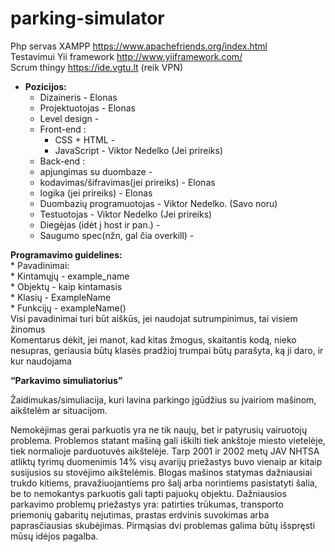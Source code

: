 # parking-simulator
Php servas XAMPP https://www.apachefriends.org/index.html  
Testavimui Yii framework http://www.yiiframework.com/  
Scrum thingy https://ide.vgtu.lt (reik VPN)  

* **Pozicijos:**  
	* Dizaineris - Elonas  
	* Projektuotojas - Elonas  
	* Level design -  
	* Front-end :  
		* CSS + HTML -  
		* JavaScript - Viktor Nedelko (Jei prireiks)  
	* Back-end :  
	* apjungimas su duombaze -  
	* kodavimas/šifravimas(jei prireiks) - Elonas  
	* logika (jei prireiks) - Elonas  
	* Duombazių programuotojas - Viktor Nedelko. (Savo noru)  
	* Testuotojas - Viktor Nedelko (Jei prireiks)  
	* Diegėjas (idėt į host ir pan.) -  
	* Saugumo spec(nžn, gal čia overkill) -  


**Programavimo guidelines:**  
	* Pavadinimai:  
		* Kintamųjų 	- example_name  
		* Objektų 	- kaip kintamasis  
		* Klasių		- ExampleName  
		* Funkcijų	- exampleName()  
	Visi pavadinimai turi būt aiškūs, jei naudojat sutrumpinimus, tai visiem žinomus  
	Komentarus dėkit, jei manot, kad kitas žmogus, skaitantis kodą, nieko nesupras, geriausia būtų klasės pradžioj trumpai būtų parašyta, ką ji daro, ir kur naudojama  


**“Parkavimo simuliatorius”**  

Žaidimukas/simuliacija, kuri lavina parkingo įgūdžius su įvairiom mašinom, aikštelėm ar situacijom.  

Nemokėjimas gerai parkuotis yra ne tik naujų, bet ir patyrusių vairuotojų problema. Problemos statant mašiną gali iškilti tiek ankštoje miesto vietelėje, tiek normalioje parduotuvės aikštelėje. Tarp 2001 ir 2002 metų JAV NHTSA atliktų tyrimų duomenimis 14% visų avarijų priežastys buvo vienaip ar kitaip susijusios su stovėjimo aikštelėmis. 
Blogas mašinos statymas dažniausiai trukdo kitiems, pravažiuojantiems pro šalį arba norintiems pasistatyti šalia, be to nemokantys parkuotis gali tapti pajuokų objektu.
Dažniausios parkavimo problemų priežastys yra: patirties trūkumas, transporto priemonių gabaritų nejutimas, prastas erdvinis suvokimas arba paprasčiausias skubėjimas. Pirmąsias dvi problemas galima būtų išspręsti mūsų idėjos pagalba.
